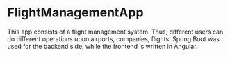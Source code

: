 # FlightManagementApp

This app consists of a flight management system. Thus, different users can do different operations upon airports, companies, flights. Spring Boot was used for the backend side, while the frontend is written in Angular.